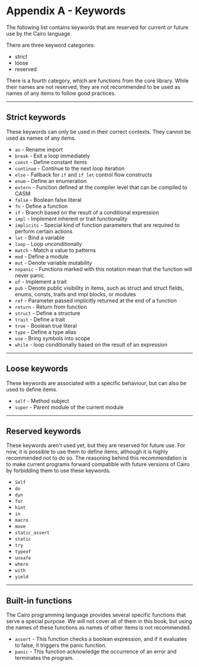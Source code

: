 # Appendix A - Keywords

The following list contains keywords that are reserved for current or future use by the Cairo language.

There are three keyword categories:

- strict
- loose
- reserved

There is a fourth category, which are functions from the core library. While their names are not reserved,
they are not recommended to be used as names of any items to follow good practices.

---

## Strict keywords

These keywords can only be used in their correct contexts.
They cannot be used as names of any items.

- `as` - Rename import
- `break` - Exit a loop immediately
- `const` - Define constant items
- `continue` - Continue to the next loop iteration
- `else` - Fallback for `if` and `if let` control flow constructs
- `enum` - Define an enumeration
- `extern` - Function defined at the compiler level that can be compiled to CASM
- `false` - Boolean false literal
- `fn` - Define a function
- `if` - Branch based on the result of a conditional expression
- `impl` - Implement inherent or trait functionality
- `implicits` - Special kind of function parameters that are required to perform certain actions
- `let` - Bind a variable
- `loop` - Loop unconditionally
- `match` - Match a value to patterns
- `mod` - Define a module
- `mut` - Denote variable mutability
- `nopanic` - Functions marked with this notation mean that the function will never panic.
- `of` - Implement a trait
- `pub` - Denote public visibility in items, such as struct and struct fields, enums, consts, traits and impl blocks, or modules
- `ref` - Parameter passed implicitly returned at the end of a function
- `return` - Return from function
- `struct` - Define a structure
- `trait` - Define a trait
- `true` - Boolean true literal
- `type` - Define a type alias
- `use` - Bring symbols into scope
- `while` - loop conditionally based on the result of an expression

---

## Loose keywords

These keywords are associated with a specific behaviour, but can also be used to define items.

- `self` - Method subject
- `super` - Parent module of the current module

---

## Reserved keywords

These keywords aren't used yet, but they are reserved for future use.
For now, it is possible to use them to define items, although it is highly recommended not to do so.
The reasoning behind this recommendation is to make current programs forward compatible with future versions of
Cairo by forbidding them to use these keywords.

- `Self`
- `do`
- `dyn`
- `for`
- `hint`
- `in`
- `macro`
- `move`
- `static_assert`
- `static`
- `try`
- `typeof`
- `unsafe`
- `where`
- `with`
- `yield`

---

## Built-in functions

The Cairo programming language provides several specific functions that serve a special purpose. We will not cover all of them in this book, but using the names of these functions as names of other items is not recommended.

- `assert` - This function checks a boolean expression, and if it evaluates to false, it triggers the panic function.
- `panic` - This function acknowledge the occurrence of an error and terminates the program.
